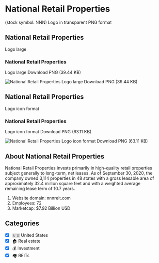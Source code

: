 # National Retail Properties
 (stock symbol: NNN) Logo in transparent PNG format

## National Retail Properties
 Logo large

### National Retail Properties
 Logo large Download PNG (39.44 KB)

![National Retail Properties
 Logo large Download PNG (39.44 KB)](/img/orig/NNN_BIG-4a64d56a.png)

## National Retail Properties
 Logo icon format

### National Retail Properties
 Logo icon format Download PNG (63.11 KB)

![National Retail Properties
 Logo icon format Download PNG (63.11 KB)](/img/orig/NNN-91a43f80.png)

## About National Retail Properties


National Retail Properties invests primarily in high-quality retail properties subject generally to long-term, net leases. As of September 30, 2020, the company owned 3,114 properties in 48 states with a gross leasable area of approximately 32.4 million square feet and with a weighted average remaining lease term of 10.7 years.

1. Website domain: nnnreit.com
2. Employees: 72
3. Marketcap: $7.92 Billion USD


## Categories
- [x] 🇺🇸 United States
- [x] 🏠 Real estate
- [x] 💰 Investment
- [x] 🏘️ REITs
